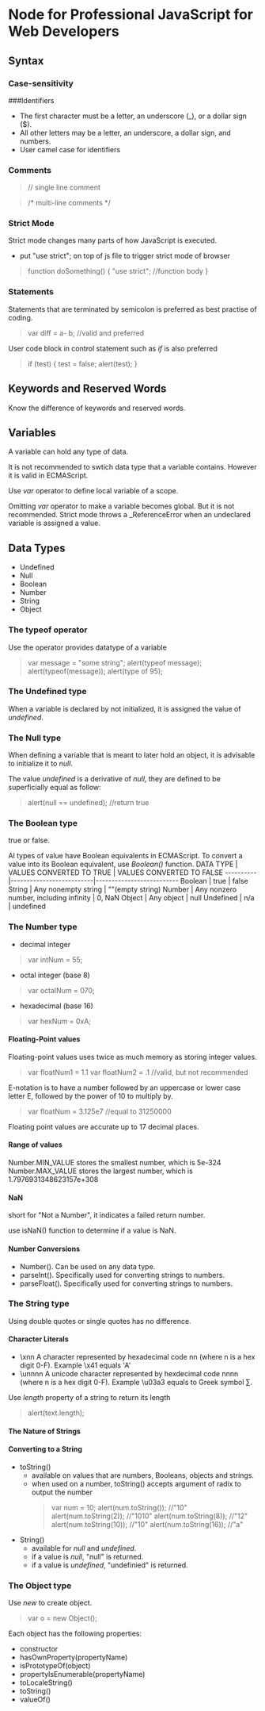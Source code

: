 # Node for Professional JavaScript for Web Developers

## Syntax
### Case-sensitivity

###Identifiers
* The first character must be a letter, an underscore (_), or a dollar sign ($).
* All other letters may be a letter, an underscore, a dollar sign, and numbers.
* User camel case for identifiers

### Comments
> // single line comment

> /*
>   multi-line comments
> */

### Strict Mode
Strict mode changes many parts of how JavaScript is executed.

* put "use strict"; on top of js file to trigger strict mode of browser
> function doSomething() {
> 	"use strict";
> 	//function body
> }

### Statements
Statements that are terminated by semicolon is preferred as best practise of coding.
> var diff = a- b;  //valid and preferred

User code block in control statement such as _if_ is also preferred
> if (test) {
> test = false;
> alert(test);
> }

## Keywords and Reserved Words
Know the difference of keywords and reserved words.

## Variables
A variable can hold any type of data.

It is not recommended to swtich data type that a variable contains.  However it is valid in ECMAScript.

Use _var_ operator to define local variable of a scope.

Omitting _var_ operator to make a variable becomes global.  But it is not recommended.  Strict mode throws a _ReferenceError when an undeclared variable is assigned a value.

## Data Types
* Undefined
* Null
* Boolean
* Number
* String
* Object

### The typeof operator
Use the operator provides datatype of a variable
> var message = "some string";
> alert(typeof message);
> alert(typeof(message));
> alert(type of 95);

### The Undefined type
When a variable is declared by not initialized, it is assigned the value of _undefined_.

### The Null type
When defining a variable that is meant to later hold an object, it is advisable to initialize it to _null_.

The value _undefined_ is a derivative of _null_, they are defined to be superficially equal as follow:
> alert(null == undefined);  //return true

### The Boolean type
true or false.

Al types of value have Boolean equivalents in ECMAScript.  To convert a value into its Boolean equivalent, use _Boolean()_ function.
DATA TYPE | VALUES CONVERTED TO TRUE | VALUES CONVERTED TO FALSE
----------|--------------------------|--------------------------
Boolean | true | false
String | Any nonempty string | ""(empty string)
Number | Any nonzero number, including infinity | 0, NaN
Object | Any object | null
Undefined | n/a | undefined

### The Number type
* decimal integer
> var intNum = 55;
* octal integer (base 8)
> var octalNum = 070;
* hexadecimal (base 16)
> var hexNum = 0xA;

#### Floating-Point values
Floating-point values uses twice as much memory as storing integer values.
> var floatNum1 = 1.1
> var floatNum2 = .1   //valid, but not recommended

E-notation is to have a number followed by an uppercase or lower case letter E, followed by the power of 10 to multiply by.
> var floatNum = 3.125e7  //equal to 31250000

Floating point values are accurate up to 17 decimal places.

#### Range of values
Number.MIN_VALUE stores the smallest number, which is 5e-324
Number.MAX_VALUE stores the largest number, which is 1.7976931348623157e+308

#### NaN
short for "Not a Number", it indicates a failed return number.

use isNaN() function to determine if a value is NaN.

#### Number Conversions
* Number().  Can be used on any data type.
* parseInt().  Specifically used for converting strings to numbers.
* parseFloat().  Specifically used for converting strings to numbers.

### The String type
Using double quotes or single quotes has no difference.

#### Character Literals
* \xnn   A character represented by hexadecimal code nn (where n is a hex digit 0-F).  Example \x41 equals 'A'
* \unnnn  A unicode character represented by hexdecimal code nnnn (where n is a hex digit 0-F).  Example \u03a3 equals to Greek symbol ∑.

Use _length_ property of a string to return its length
> alert(text.length);

#### The Nature of Strings

#### Converting to a String
* toString()
  * available on values that are numbers, Booleans, objects and strings.
  * when used on a number, toString() accepts argument of radix to output the number
  	> var num = 10;
  	> alert(num.toString());  //"10"
  	> alert(num.toString(2)); //"1010"
  	> alert(num.toString(8)); //"12"
  	> alert(num.toString(10)); //"10"
  	> alert(num.toString(16)); //"a"
* String()
  * available for _null_ and _undefined_.
  * if a value is _null_, "null" is returned.
  * if a value is _undefined_, "undefinied" is returned.

### The Object type
Use _new_ to create object.
> var o = new Object();

Each object has the following properties:
* constructor
* hasOwnProperty(propertyName)
* isPrototypeOf(object)
* propertyIsEnumerable(propertyName)
* toLocaleString()
* toString()
* valueOf()



